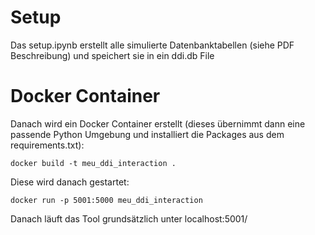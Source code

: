 # Setup

Das setup.ipynb erstellt alle simulierte Datenbanktabellen (siehe PDF Beschreibung) und speichert sie in ein ddi.db File

# Docker Container

Danach wird ein Docker Container erstellt (dieses übernimmt dann eine passende Python Umgebung und installiert die Packages aus dem requirements.txt):

```
docker build -t meu_ddi_interaction .   
```

Diese wird danach gestartet:

```
docker run -p 5001:5000 meu_ddi_interaction
```

Danach läuft das Tool grundsätzlich unter localhost:5001/